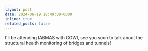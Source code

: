 ```yaml
---
layout: post
date: 2024-06-19 18:49:00-0000
inline: true
related_posts: false
---
```


I'll be attending IABMAS with COWI, see you soon to talk about the structural health monitoring of bridges and tunnels!
